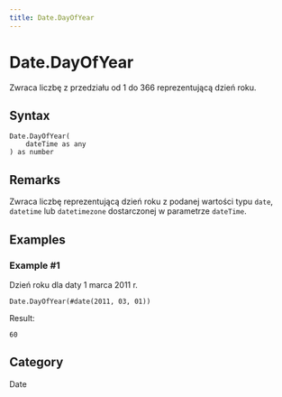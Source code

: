 ```yaml
---
title: Date.DayOfYear
---
```


# Date.DayOfYear


Zwraca liczbę z przedziału od 1 do 366 reprezentującą dzień roku.


## Syntax

```powerquery
Date.DayOfYear(
    dateTime as any
) as number
```


## Remarks

Zwraca liczbę reprezentującą dzień roku z podanej wartości typu <code>date</code>, <code>datetime</code> lub <code>datetimezone</code> dostarczonej w parametrze <code>dateTime</code>.


## Examples

### Example #1 
Dzień roku dla daty 1 marca 2011 r.
```powerquery
Date.DayOfYear(#date(2011, 03, 01))
```

Result: 
```powerquery
60
```




## Category
Date
